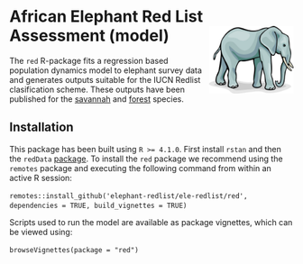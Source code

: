 African Elephant Red List Assessment (model)  <img src='african-elephant.jpg' align="right" height="120" />
============================================

The `red` R-package fits a regression based population dynamics model to elephant survey data and generates outputs suitable for the IUCN Redlist clasification scheme. These outputs have been published for the [savannah](https://www.iucnredlist.org/species/181008073/204401095) and [forest](https://www.iucnredlist.org/species/181007989/204404464) species.

## Installation
This package has been built using `R >= 4.1.0`. First install `rstan` and then the `redData` [package](https://github.com/elephant-redlist/ele-redlist/tree/master/redData). To install the `red` package we recommend using the `remotes` package and executing the following command from within an active R session:

`remotes::install_github('elephant-redlist/ele-redlist/red', dependencies = TRUE, build_vignettes = TRUE)`

Scripts used to run the model are available as package vignettes, which can be viewed using:

`browseVignettes(package = "red")`
